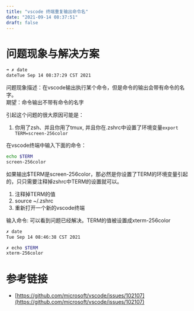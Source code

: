 ```yaml
---
title: "vscode 终端重复输出命令名"
date: "2021-09-14 08:37:51"
draft: false
---
```


# 问题现象与解决方案

```bash
➜ ✗ date
dateTue Sep 14 08:37:29 CST 2021
```

问题现象描述：在vscode输出执行某个命令，但是命令的输出会带有命令的名字。<br />期望：命令输出不带有命令的名字

引起这个问题的很大原因可能是：

1. 你用了zsh、并且你用了tmux, 并且你在.zshrc中设置了环境变量`export TERM=screen-256color`

在vscode终端中输入下面的命令：
```bash
echo $TERM
screen-256color
```
如果输出$TERM是screen-256color，那必然是你设置了TERM的环境变量引起的，只只需要注释掉zshrc中TERM的设置就可以。

1. 注释掉TERM的值
2. source ~/.zshrc
3. 重新打开一个新的vscode终端

输入命令: 可以看到问题已经解决。TERM的值被设置成xterm-256color
```bash
✗ date
Tue Sep 14 08:46:38 CST 2021

✗ echo $TERM
xterm-256color
```



# 参考链接

- [https://github.com/microsoft/vscode/issues/102107](https://github.com/microsoft/vscode/issues/102107)

